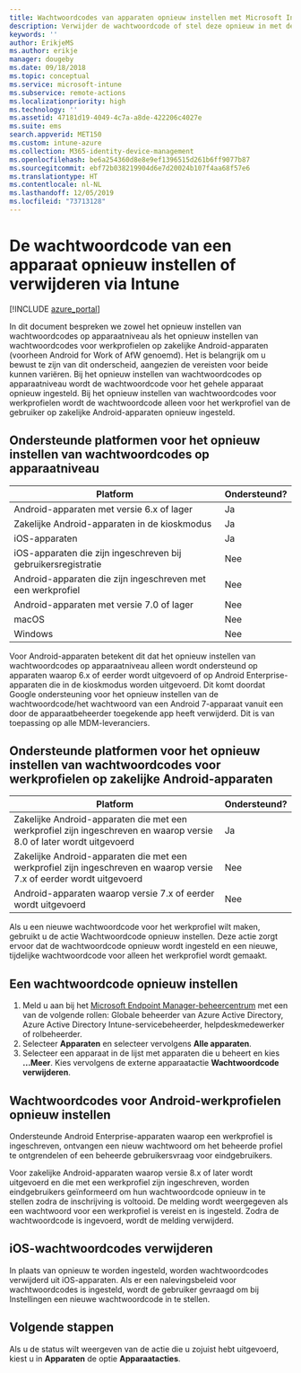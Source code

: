 ```yaml
---
title: Wachtwoordcodes van apparaten opnieuw instellen met Microsoft Intune - Azure | Microsoft Docs
description: Verwijder de wachtwoordcode of stel deze opnieuw in met de actie Wachtwoordcode verwijderen op apparaten die u beheert of bewaakt met Intune.
keywords: ''
author: ErikjeMS
ms.author: erikje
manager: dougeby
ms.date: 09/18/2018
ms.topic: conceptual
ms.service: microsoft-intune
ms.subservice: remote-actions
ms.localizationpriority: high
ms.technology: ''
ms.assetid: 47181d19-4049-4c7a-a8de-422206c4027e
ms.suite: ems
search.appverid: MET150
ms.custom: intune-azure
ms.collection: M365-identity-device-management
ms.openlocfilehash: be6a254360d8e8e9ef1396515d261b6ff9077b87
ms.sourcegitcommit: ebf72b038219904d6e7d20024b107f4aa68f57e6
ms.translationtype: HT
ms.contentlocale: nl-NL
ms.lasthandoff: 12/05/2019
ms.locfileid: "73713128"
---
```

# <a name="reset-or-remove-a-device-passcode-in-intune"></a>De wachtwoordcode van een apparaat opnieuw instellen of verwijderen via Intune

[!INCLUDE [azure_portal](../includes/azure_portal.md)]

In dit document bespreken we zowel het opnieuw instellen van wachtwoordcodes op apparaatniveau als het opnieuw instellen van wachtwoordcodes voor werkprofielen op zakelijke Android-apparaten (voorheen Android for Work of AfW genoemd). Het is belangrijk om u bewust te zijn van dit onderscheid, aangezien de vereisten voor beide kunnen variëren. Bij het opnieuw instellen van wachtwoordcodes op apparaatniveau wordt de wachtwoordcode voor het gehele apparaat opnieuw ingesteld. Bij het opnieuw instellen van wachtwoordcodes voor werkprofielen wordt de wachtwoordcode alleen voor het werkprofiel van de gebruiker op zakelijke Android-apparaten opnieuw ingesteld.

## <a name="supported-platforms-for-device-level-passcode-reset"></a>Ondersteunde platformen voor het opnieuw instellen van wachtwoordcodes op apparaatniveau

| Platform | Ondersteund? |
| ---- | ---- |
| Android-apparaten met versie 6.x of lager | Ja |
| Zakelijke Android-apparaten in de kioskmodus | Ja |
| iOS-apparaten | Ja |
| iOS-apparaten die zijn ingeschreven bij gebruikersregistratie | Nee |
| Android-apparaten die zijn ingeschreven met een werkprofiel | Nee |
| Android-apparaten met versie 7.0 of lager | Nee |
| macOS | Nee |
| Windows | Nee |

Voor Android-apparaten betekent dit dat het opnieuw instellen van wachtwoordcodes op apparaatniveau alleen wordt ondersteund op apparaten waarop 6.x of eerder wordt uitgevoerd of op Android Enterprise-apparaten die in de kioskmodus worden uitgevoerd. Dit komt doordat Google ondersteuning voor het opnieuw instellen van de wachtwoordcode/het wachtwoord van een Android 7-apparaat vanuit een door de apparaatbeheerder toegekende app heeft verwijderd. Dit is van toepassing op alle MDM-leveranciers.

## <a name="supported-platforms-for-android-enterprise-work-profile-passcode-reset"></a>Ondersteunde platformen voor het opnieuw instellen van wachtwoordcodes voor werkprofielen op zakelijke Android-apparaten

| Platform | Ondersteund? |
| ---- | ---- |
| Zakelijke Android-apparaten die met een werkprofiel zijn ingeschreven en waarop versie 8.0 of later wordt uitgevoerd | Ja |
| Zakelijke Android-apparaten die met een werkprofiel zijn ingeschreven en waarop versie 7.x of eerder wordt uitgevoerd | Nee |
| Android-apparaten waarop versie 7.x of eerder wordt uitgevoerd | Nee |

Als u een nieuwe wachtwoordcode voor het werkprofiel wilt maken, gebruikt u de actie Wachtwoordcode opnieuw instellen. Deze actie zorgt ervoor dat de wachtwoordcode opnieuw wordt ingesteld en een nieuwe, tijdelijke wachtwoordcode voor alleen het werkprofiel wordt gemaakt. 

## <a name="reset-a-passcode"></a>Een wachtwoordcode opnieuw instellen


1. Meld u aan bij het [Microsoft Endpoint Manager-beheercentrum](https://go.microsoft.com/fwlink/?linkid=2109431) met een van de volgende rollen: Globale beheerder van Azure Active Directory, Azure Active Directory Intune-servicebeheerder, helpdeskmedewerker of rolbeheerder.
2. Selecteer **Apparaten** en selecteer vervolgens **Alle apparaten**.
3. Selecteer een apparaat in de lijst met apparaten die u beheert en kies **...Meer**. Kies vervolgens de externe apparaatactie **Wachtwoordcode verwijderen**.

## <a name="reset-android-work-profile-passcodes"></a>Wachtwoordcodes voor Android-werkprofielen opnieuw instellen

Ondersteunde Android Enterprise-apparaten waarop een werkprofiel is ingeschreven, ontvangen een nieuw wachtwoord om het beheerde profiel te ontgrendelen of een beheerde gebruikersvraag voor eindgebruikers.

Voor zakelijke Android-apparaten waarop versie 8.x of later wordt uitgevoerd en die met een werkprofiel zijn ingeschreven, worden eindgebruikers geïnformeerd om hun wachtwoordcode opnieuw in te stellen zodra de inschrijving is voltooid. De melding wordt weergegeven als een wachtwoord voor een werkprofiel is vereist en is ingesteld. Zodra de wachtwoordcode is ingevoerd, wordt de melding verwijderd.


## <a name="remove-ios-passcodes"></a>iOS-wachtwoordcodes verwijderen

In plaats van opnieuw te worden ingesteld, worden wachtwoordcodes verwijderd uit iOS-apparaten. Als er een nalevingsbeleid voor wachtwoordcodes is ingesteld, wordt de gebruiker gevraagd om bij Instellingen een nieuwe wachtwoordcode in te stellen.

## <a name="next-steps"></a>Volgende stappen

Als u de status wilt weergeven van de actie die u zojuist hebt uitgevoerd, kiest u in **Apparaten** de optie **Apparaatacties**.
